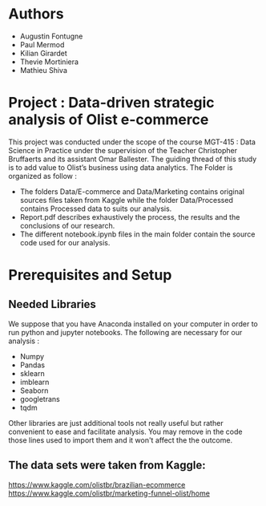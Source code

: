 # Authors
- Augustin Fontugne
- Paul Mermod
- Kilian Girardet
- Thevie Mortiniera
- Mathieu Shiva

# Project : Data-driven strategic analysis of Olist e-commerce
This project was conducted under the scope of the course MGT-415 : Data Science in Practice under the supervision of the Teacher
Christopher Bruffaerts and its assistant Omar Ballester.
The guiding thread of this study is to add value to Olist’s business using data analytics.
The Folder is organized as follow : 
- The folders Data/E-commerce and Data/Marketing  contains original sources files taken from Kaggle while
the folder Data/Processed contains Processed data to suits our analysis.
- Report.pdf  describes exhaustively the process, the results and the conclusions of our research.
- The different notebook.ipynb files in the main folder contain the source code used for our analysis.

# Prerequisites and Setup
## Needed Libraries 
We suppose that you have Anaconda installed on your computer in order to run python and jupyter notebooks.
The following are necessary for our analysis : 
- Numpy
- Pandas 
- sklearn
- imblearn
- Seaborn 
- googletrans
- tqdm

Other libraries are just additional tools not really useful but rather convenient to ease and facilitate analysis.
You may remove in the code those lines used to import them and it won't affect the the outcome.

## The data sets were taken from Kaggle: 
https://www.kaggle.com/olistbr/brazilian-ecommerce
https://www.kaggle.com/olistbr/marketing-funnel-olist/home
